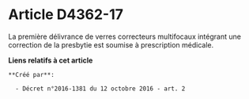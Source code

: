 # Article D4362-17

La première délivrance de verres correcteurs multifocaux intégrant une correction de la presbytie est soumise à prescription
médicale.

**Liens relatifs à cet article**

	**Créé par**:

	  - Décret n°2016-1381 du 12 octobre 2016 - art. 2
